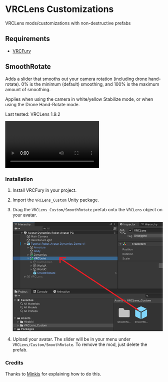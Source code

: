 # VRCLens Customizations

VRCLens mods/customizations with non-destructive prefabs

## Requirements

- [VRCFury](https://vrcfury.com/download)

## SmoothRotate

Adds a slider that smooths out your camera rotation (including drone hand-rotate). 0% is the minimum (default) smoothing, and 100% is the maximum amount of smoothing.

Applies when using the camera in white/yellow Stabilize mode, or when using the Drone Hand-Rotate mode.

Last tested: VRCLens 1.9.2

<video src="https://github.com/user-attachments/assets/05d5c2fd-28e6-4f38-8b98-11be5db84a1b"></video>

### Installation

1. Install VRCFury in your project.
2. Import the `VRCLens_Custom` Unity package.
3. Drag the `VRCLens_Custom/SmoothRotate` prefab onto the `VRCLens` object on your avatar.

    ![!SmoothRotate Installation](Doc/SmoothRotate_Install.png)

4. Upload your avatar. The slider will be in your menu under `VRCLens/Custom/SmoothRotate`. To remove the mod, just delete the prefab.

### Credits

Thanks to [Minkis](https://www.youtube.com/watch?v=XMcTfFoNUHA) for explaining how to do this.
